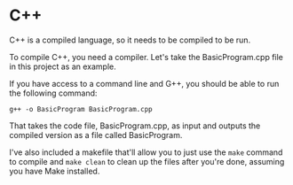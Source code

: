 # C++
C++ is a compiled language, so it needs to be compiled to be run.

To compile C++, you need a compiler. Let's take the BasicProgram.cpp file in this project as an example.

If you have access to a command line and G++, you should be able to run the following command:

```
g++ -o BasicProgram BasicProgram.cpp
```

That takes the code file, BasicProgram.cpp, as input and outputs the compiled version as a file called BasicProgram.

I've also included a makefile that'll allow you to just use the `make` command to compile and `make clean` to clean up the files after you're done, assuming you have Make installed.
